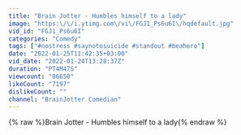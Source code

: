 ```yaml
---
title: "Brain Jotter - Humbles himself to a lady"
image: "https:\/\/i.ytimg.com\/vi\/FGJ1_Ps6u6I\/hqdefault.jpg"
vid_id: "FGJ1_Ps6u6I"
categories: "Comedy"
tags: ["#nostress #saynotosuicide #standout #beahero"]
date: "2022-01-25T11:42:35+03:00"
vid_date: "2022-01-24T13:28:37Z"
duration: "PT4M47S"
viewcount: "86650"
likeCount: "7197"
dislikeCount: ""
channel: "BrainJotter Comedian"
---
```

{% raw %}Brain Jotter - Humbles himself to a lady{% endraw %}
